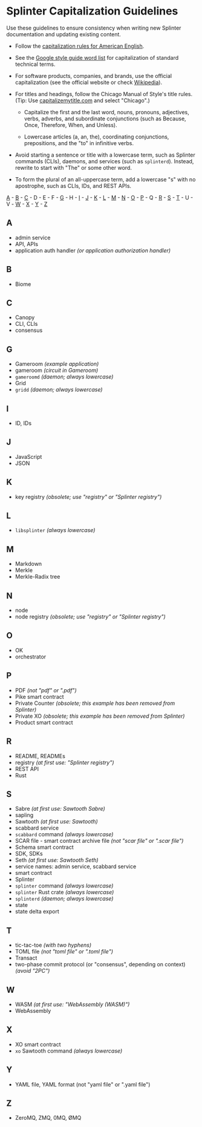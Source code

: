 # Splinter Capitalization Guidelines

<!--
  Copyright 2024 Bitwise IO, Inc.
  Copyright 2018-2021 Cargill Incorporated
  Licensed under Creative Commons Attribution 4.0 International License
  https://creativecommons.org/licenses/by/4.0/
-->

Use these guidelines to ensure consistency when writing new Splinter
documentation and updating existing content.

* Follow the [capitalization rules for American
  English](https://owl.purdue.edu/owl/general_writing/mechanics/help_with_capitals.html).

* See the [Google style guide word
  list](https://developers.google.com/style/word-list) for capitalization of
  standard technical terms.

* For software products, companies, and brands, use the official capitalization
  (see the official website or check [Wikipedia](http://wikipedia.org)).

* For titles and headings, follow the Chicago Manual of Style's title rules.
  (Tip: Use [capitalizemytitle.com](https://capitalizemytitle.com/) and select
  "Chicago".)

    - Capitalize the first and the last word, nouns, pronouns, adjectives,
      verbs, adverbs, and subordinate conjunctions (such as Because, Once,
      Therefore, When, and Unless).

    - Lowercase articles (a, an, the), coordinating conjunctions, prepositions,
      and the "to" in infinitive verbs.

* Avoid starting a sentence or title with a lowercase term, such as Splinter
  commands (CLIs), daemons, and services (such as `splinterd`). Instead,
  rewrite to start with "The" or some other word.

* To form the plural of an all-uppercase term, add a lowercase "s" with no
  apostrophe, such as CLIs, IDs, and REST APIs.

[A](#a) - [B](#b) - [C](#c) - D - E - F - [G](#g) - H - [I](#i) - [J](#j) -
[K](#k) - [L](#l) - [M](#m) - [N](#n) - [O](#o) - [P](#p) - Q - [R](#r) -
[S](#s) - [T](#x) - U - V - [W](#w) - [X](#x) - [Y](#y) - [Z](#z)

## A

* admin service
* API, APIs
* application auth handler _(or application authorization handler)_

## B

* Biome

## C

* Canopy
* CLI, CLIs
* consensus

## G

* Gameroom _(example application)_
* gameroom _(circuit in Gameroom)_
* `gameroomd` _(daemon; always lowercase)_
* Grid
* `gridd` _(daemon; always lowercase)_

## I

* ID, IDs

## J

* JavaScript
* JSON

## K

* key registry _(obsolete; use "registry" or "Splinter registry")_

## L

* `libsplinter` _(always lowercase)_

## M

* Markdown
* Merkle
* Merkle-Radix tree

## N

* node
* node registry _(obsolete; use "registry" or "Splinter registry")_

## O

* OK
* orchestrator

## P

* PDF _(not "pdf" or ".pdf")_
* Pike smart contract
* Private Counter _(obsolete; this example has been removed from Splinter)_
* Private XO _(obsolete; this example has been removed from Splinter)_
* Product smart contract

## R

* README, READMEs
* registry _(at first use: "Splinter registry")_
* REST API
* Rust

## S

* Sabre _(at first use: Sawtooth Sabre)_
* sapling
* Sawtooth _(at first use: Sawtooth)_
* scabbard service
* `scabbard` command _(always lowercase)_
* SCAR file - smart contract archive file _(not "scar file" or ".scar file")_
* Schema smart contract
* SDK, SDKs
* Seth _(at first use: Sawtooth Seth)_
* service names: admin service, scabbard service
* smart contract
* Splinter
* `splinter` command _(always lowercase)_
* `splinter` Rust crate _(always lowercase)_
* `splinterd` _(daemon; always lowercase)_
* state
* state delta export

## T

* tic-tac-toe _(with two hyphens)_
* TOML file _(not "toml file" or ".toml file")_
* Transact
* two-phase commit protocol (or "consensus", depending on context) _(avoid "2PC")_

## W

* WASM _(at first use: "WebAssembly (WASM)")_
* WebAssembly

## X

* XO smart contract
* `xo` Sawtooth command _(always lowercase)_

## Y

* YAML file, YAML format (not "yaml file" or ".yaml file")

## Z

* ZeroMQ, ZMQ, 0MQ, ØMQ

